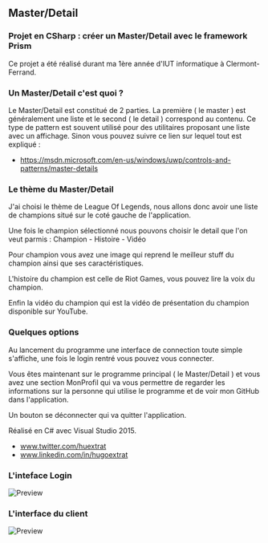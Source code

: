 ## Master/Detail

### Projet en CSharp : créer un Master/Detail avec le framework Prism

Ce projet a été réalisé durant ma 1ère année d'IUT informatique à Clermont-Ferrand.

### Un Master/Detail c'est quoi ?

Le Master/Detail est constitué de 2 parties. La première ( le master ) est généralement une liste et le second ( le detail ) correspond au contenu.
Ce type de pattern est souvent utilisé pour des utilitaires proposant une liste avec un affichage.
Sinon vous pouvez suivre ce lien sur lequel tout est expliqué :
- https://msdn.microsoft.com/en-us/windows/uwp/controls-and-patterns/master-details

### Le thème du Master/Detail

J'ai choisi le thème de League Of Legends, nous allons donc avoir une liste de champions situé sur le coté gauche de l'application.

Une fois le champion sélectionné nous pouvons choisir le detail que l'on veut parmis : Champion - Histoire - Vidéo

Pour champion vous avez une image qui reprend le meilleur stuff du champion ainsi que ses caractéristiques.

L'histoire du champion est celle de Riot Games, vous pouvez lire la voix du champion.

Enfin la vidéo du champion qui est la vidéo de présentation du champion disponible sur YouTube.

### Quelques options

Au lancement du programme une interface de connection toute simple s'affiche, une fois le login rentré vous pouvez vous connecter.

Vous êtes maintenant sur le programme principal ( le Master/Detail ) et vous avez une section MonProfil qui va vous permettre de regarder les informations sur la personne qui utilise le programme et de voir mon GitHub dans l'application.

Un bouton se déconnecter qui va quitter l'application.


Réalisé en C# avec Visual Studio 2015.


- www.twitter.com/huextrat
- www.linkedin.com/in/hugoextrat

### L'inteface Login

![Preview](http://imgur.com/CgJTkyL)

### L'interface du client

![Preview](http://imgur.com/JtmE7Pw)
